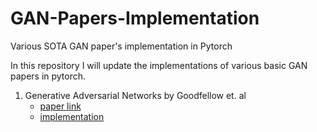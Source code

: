 # GAN-Papers-Implementation
Various SOTA GAN paper's implementation in Pytorch

In this repository I will update the implementations of various basic GAN papers in pytorch.
1. Generative Adversarial Networks by Goodfellow et. al 
     * [paper link](https://arxiv.org/abs/1406.2661)   
     * [implementation](https://github.com/ReboreExplore/GAN-Papers-Implementation/blob/main/GAN_implementation.ipynb)
